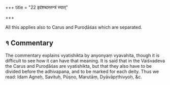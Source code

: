 +++
title = "22 इदंशब्दस्तन्त्रं स्यात्"

+++

All this applies also to Carus and Puroḍāśas which are separated.

## १ Commentary

The commentary explains vyatishikta by anyonyaṃ vyavahita, though it is difficult to see how it can have that meaning. It is said that in the Vaiśvadeva the Carus and Puroḍāśas are vyatishikta, but that they also have to be divided before the adhivapana, and to be marked for each deity. Thus we read: Idam Agneḥ, Savituḥ, Pūṣṇo, Marutāṃ, Dyāvāpṛthivyoḥ, &c.
